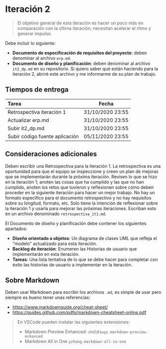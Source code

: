 # Iteración 2

> El objetivo general de esta iteración es hacer un poco más en comparación con la última iteración; necesitan acelerar el ritmo y generar impulso.


Debe incluir lo siguiente:

- **Documento de especificación de requisitos del proyecto**: deben denominar al archivo `erp.md`. 
- **Documento de diseño y planificación**: deben denominar al archivo `it2_dp.md` en su repositorio. Si quiero saber qué están haciendo para la iteración 2, abriré este archivo y me informarme de su plan de trabajo.

## Tiempos de entrega

| Tarea                                   |  Fecha           |
|:----------------------------------------|:----------------:|
| Retrospectiva iteración 1               | 31/10/2020 23:55 |
| Actualizar erp.md                       | 31/10/2020 23:55 |
| Subir it2_dp.md                         | 31/10/2020 23:55 |
| Subir código fuente aplicación          | 05/11/2020 23:55 |


## Consideraciones adicionales

Deben escribir una Retrospectiva para la iteración 1. La retrospectiva es una oportunidad para que el equipo se inspeccione y creen un plan de mejoras que se implementarán durante la próxima iteración. Revisen lo que se hizo en la iteración 1; anoten las cosas que ha cumplido y las que no han cumplido, anoten los retos que tuvieron y reflexionen sobre cómo deben proceder en la siguiente iteración para hacer un mejor trabajo. No hay un formato específico para el documento retrospectivo y no hay requisitos sobre su longitud, formato, etc. Solo tiene la intención de reflexionar sobre la iteración 1 y usarla para mejorar las próximas iteraciones. Escriban esto en un archivo denominado `retrospectiva_it1.md`.

El Documento de diseño y planificación debe contener los siguientes apartados:
- **Diseño orientado a objetos**: Un diagrama de clases UML que refleja el "modelo" actualizado para esta iteración.
- **Backlog de iteración**: Enumeren las Historias de usuario que implementarán en esta iteración.
- **Tareas**: Una lista tentativa de lo que se debe hacer para completar con éxito las historias de usuario a implementar en la iteración.

## Sobre Markdown

Deben usar Markdown para escribir los archivos `.md`, es simple de usar pero siempre es bueno tener unas referencias: 
- https://www.markdownguide.org/cheat-sheet/
- https://guides.github.com/pdfs/markdown-cheatsheet-online.pdf

> En VSCode pueden instalar las siguientes extensiones:
> - Markdown Preview Enhanced: `shd101wyy.markdown-preview-enhanced`
> - Markdown All in One `yzhang.markdown-all-in-one`
